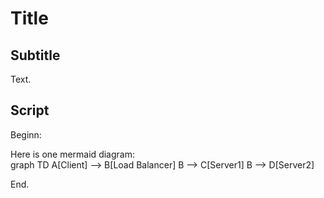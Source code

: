 # Title

## Subtitle

Text.

## Script

Beginn:

<html>
<script src="https://cdn.jsdelivr.net/npm/mermaid/dist/mermaid.min.js">
</script>
Here is one mermaid diagram:
<div class="mermaid">
graph TD 
A[Client] --> B[Load Balancer] 
B --> C[Server1] 
B --> D[Server2]
</div>
</html>

End.

